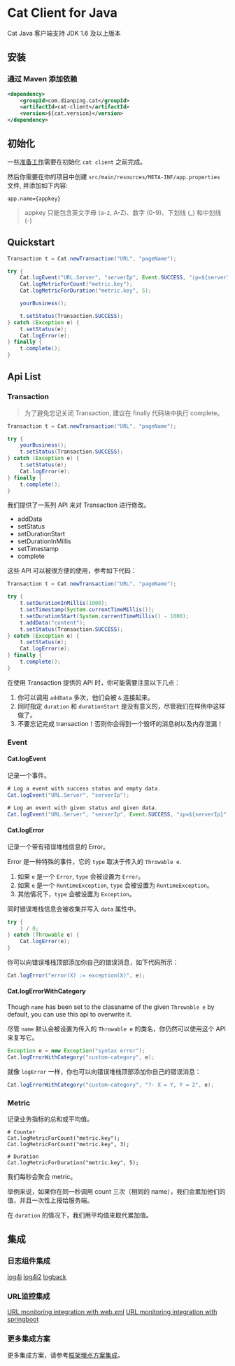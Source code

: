 # Cat Client for Java

Cat Java 客户端支持 JDK 1.6 及以上版本

## 安装

### 通过 Maven 添加依赖

```xml
<dependency>
    <groupId>com.dianping.cat</groupId>
    <artifactId>cat-client</artifactId>
    <version>${cat.version}</version>
</dependency>
```

## 初始化

一些[准备工作](../_/preparations.zh-CN.md)需要在初始化 `cat client` 之前完成。

然后你需要在你的项目中创建 `src/main/resources/META-INF/app.properties` 文件, 并添加如下内容:

```
app.name={appkey}
```

> appkey 只能包含英文字母 (a-z, A-Z)、数字 (0-9)、下划线 (\_) 和中划线 (-)

## Quickstart

```java
Transaction t = Cat.newTransaction("URL", "pageName");

try {
    Cat.logEvent("URL.Server", "serverIp", Event.SUCCESS, "ip=${serverIp}");
    Cat.logMetricForCount("metric.key");
    Cat.logMetricForDuration("metric.key", 5);

    yourBusiness();

    t.setStatus(Transaction.SUCCESS);
} catch (Exception e) {
    t.setStatus(e);
    Cat.logError(e);
} finally {
    t.complete();
}
```

## Api List

### Transaction

> 为了避免忘记关闭 Transaction, 建议在 finally 代码块中执行 complete。

```java
Transaction t = Cat.newTransaction("URL", "pageName");

try {
    yourBusiness();
    t.setStatus(Transaction.SUCCESS);
} catch (Exception e) {
    t.setStatus(e);
    Cat.logError(e);
} finally {
    t.complete();
}
```

我们提供了一系列 API 来对 Transaction 进行修改。

* addData
* setStatus
* setDurationStart
* setDurationInMillis
* setTimestamp
* complete

这些 API 可以被很方便的使用，参考如下代码：

```java
Transaction t = Cat.newTransaction("URL", "pageName");

try {
    t.setDurationInMillis(1000);
    t.setTimestamp(System.currentTimeMillis());
    t.setDurationStart(System.currentTimeMillis() - 1000);
    t.addData("content");
    t.setStatus(Transaction.SUCCESS);
} catch (Exception e) {
    t.setStatus(e);
    Cat.logError(e);
} finally {
    t.complete();
}
```

在使用 Transaction 提供的 API 时，你可能需要注意以下几点：

1. 你可以调用 `addData` 多次，他们会被 `&` 连接起来。
2. 同时指定 `duration` 和 `durationStart` 是没有意义的，尽管我们在样例中这样做了。
3. 不要忘记完成 transaction！否则你会得到一个毁坏的消息树以及内存泄漏！

### Event

#### Cat.logEvent

记录一个事件。

```java
# Log a event with success status and empty data.
Cat.logEvent("URL.Server", "serverIp");

# Log an event with given status and given data.
Cat.logEvent("URL.Server", "serverIp", Event.SUCCESS, "ip=${serverIp}");
```
#### Cat.logError

记录一个带有错误堆栈信息的 Error。

Error 是一种特殊的事件，它的 `type` 取决于传入的 `Throwable e`.

1. 如果 `e` 是一个 `Error`, `type` 会被设置为 `Error`。
2. 如果 `e` 是一个 `RuntimeException`, `type` 会被设置为 `RuntimeException`。
3. 其他情况下，`type` 会被设置为 `Exception`。

同时错误堆栈信息会被收集并写入 `data` 属性中。

```java
try {
    1 / 0;
} catch (Throwable e) {
    Cat.logError(e);
}
```

你可以向错误堆栈顶部添加你自己的错误消息，如下代码所示：

```java
Cat.logError("error(X) := exception(X)", e);
```

#### Cat.logErrorWithCategory

Though `name` has been set to the classname of the given `Throwable e` by default, you can use this api to overwrite it.

尽管 `name` 默认会被设置为传入的 `Throwable e` 的类名，你仍然可以使用这个 API 来复写它。

```java
Exception e = new Exception("syntax error");
Cat.logErrorWithCategory("custom-category", e);
```

就像 `logError` 一样，你也可以向错误堆栈顶部添加你自己的错误消息：

```java
Cat.logErrorWithCategory("custom-category", "?- X = Y, Y = 2", e);
```

### Metric

记录业务指标的总和或平均值。

```
# Counter
Cat.logMetricForCount("metric.key");
Cat.logMetricForCount("metric.key", 3);

# Duration
Cat.logMetricForDuration("metric.key", 5);
```

我们每秒会聚合 metric。

举例来说，如果你在同一秒调用 count 三次（相同的 name），我们会累加他们的值，并且一次性上报给服务端。

在 `duration` 的情况下，我们用平均值来取代累加值。

## 集成

### 日志组件集成

[log4j](./../../integration/log4j/README.md)
[log4j2](./../../integration/log4j2/README.md)
[logback](./../../integration/logback/README.md)

### URL监控集成

[URL monitoring integration with web.xml](./../../integration/URL/README.md)
[URL monitoring integration with springboot](./../../integration/spring-boot/README.md)

### 更多集成方案

更多集成方案，请参考[框架埋点方案集成](../../integration)。

